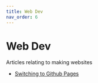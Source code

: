 ```yaml
---
title: Web Dev
nav_order: 6
---
```

# Web Dev

Articles relating to making websites

- [Switching to Github Pages](githubpages.md)
